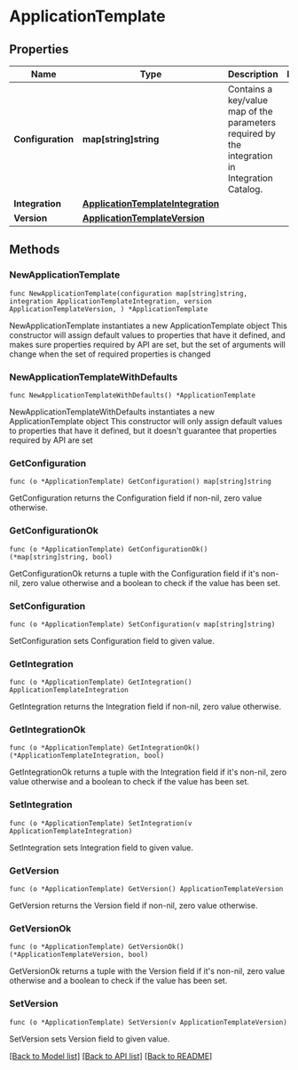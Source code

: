 # ApplicationTemplate

## Properties

Name | Type | Description | Notes
------------ | ------------- | ------------- | -------------
**Configuration** | **map[string]string** | Contains a key/value map of the parameters required by the integration in Integration Catalog. | 
**Integration** | [**ApplicationTemplateIntegration**](ApplicationTemplateIntegration.md) |  | 
**Version** | [**ApplicationTemplateVersion**](ApplicationTemplateVersion.md) |  | 

## Methods

### NewApplicationTemplate

`func NewApplicationTemplate(configuration map[string]string, integration ApplicationTemplateIntegration, version ApplicationTemplateVersion, ) *ApplicationTemplate`

NewApplicationTemplate instantiates a new ApplicationTemplate object
This constructor will assign default values to properties that have it defined,
and makes sure properties required by API are set, but the set of arguments
will change when the set of required properties is changed

### NewApplicationTemplateWithDefaults

`func NewApplicationTemplateWithDefaults() *ApplicationTemplate`

NewApplicationTemplateWithDefaults instantiates a new ApplicationTemplate object
This constructor will only assign default values to properties that have it defined,
but it doesn't guarantee that properties required by API are set

### GetConfiguration

`func (o *ApplicationTemplate) GetConfiguration() map[string]string`

GetConfiguration returns the Configuration field if non-nil, zero value otherwise.

### GetConfigurationOk

`func (o *ApplicationTemplate) GetConfigurationOk() (*map[string]string, bool)`

GetConfigurationOk returns a tuple with the Configuration field if it's non-nil, zero value otherwise
and a boolean to check if the value has been set.

### SetConfiguration

`func (o *ApplicationTemplate) SetConfiguration(v map[string]string)`

SetConfiguration sets Configuration field to given value.


### GetIntegration

`func (o *ApplicationTemplate) GetIntegration() ApplicationTemplateIntegration`

GetIntegration returns the Integration field if non-nil, zero value otherwise.

### GetIntegrationOk

`func (o *ApplicationTemplate) GetIntegrationOk() (*ApplicationTemplateIntegration, bool)`

GetIntegrationOk returns a tuple with the Integration field if it's non-nil, zero value otherwise
and a boolean to check if the value has been set.

### SetIntegration

`func (o *ApplicationTemplate) SetIntegration(v ApplicationTemplateIntegration)`

SetIntegration sets Integration field to given value.


### GetVersion

`func (o *ApplicationTemplate) GetVersion() ApplicationTemplateVersion`

GetVersion returns the Version field if non-nil, zero value otherwise.

### GetVersionOk

`func (o *ApplicationTemplate) GetVersionOk() (*ApplicationTemplateVersion, bool)`

GetVersionOk returns a tuple with the Version field if it's non-nil, zero value otherwise
and a boolean to check if the value has been set.

### SetVersion

`func (o *ApplicationTemplate) SetVersion(v ApplicationTemplateVersion)`

SetVersion sets Version field to given value.



[[Back to Model list]](../README.md#documentation-for-models) [[Back to API list]](../README.md#documentation-for-api-endpoints) [[Back to README]](../README.md)


